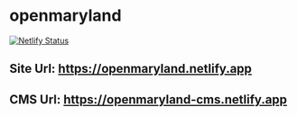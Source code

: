 # openmaryland

[![Netlify Status](https://api.netlify.com/api/v1/badges/0be770ef-e3ea-404d-8f58-d066e9e057c8/deploy-status)](https://app.netlify.com/sites/openmaryland/deploys)

## Site Url: https://openmaryland.netlify.app

## CMS Url: https://openmaryland-cms.netlify.app
